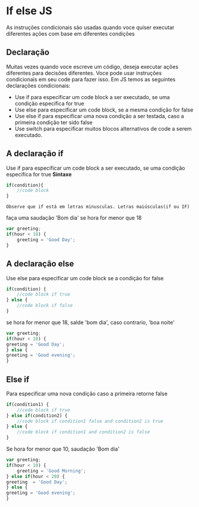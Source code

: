 # If else JS

As instruções condicionais são usadas quando voce quiser executar diferentes ações
com base em diferentes condições 

## Declaração
Muitas vezes quando voce escreve um código, deseja executar ações diferentes para 
decisões diferentes. Voce pode usar instruções condicionais em seu code para fazer
isso.
Em JS temos as seguintes declarações condicionais:

- Use if para especificar um code block a ser executado, se uma condição especifica
for true
- Use else para especificar um code block, se a mesma condição for false
- Use else if para especificar uma nova condição a ser testada, caso a primeira 
condição ter sido false
- Use switch para especificar muitos blocos alternativos de code a serem executado.


## A declaração if
Use if para especificar um code block a ser executado, se uma condição especifica
for true
**Sintaxe**
~~~ javascript
if(condition){
    //code block
}
~~~

    Observe que if está em letras minusculas. Letras maiúsculas(if ou IF)

faça uma saudação 'Bom dia' se hora for menor que 18
~~~ javascript
var greeting;
if(hour < 18) {
    greeting = 'Good Day';
}
~~~

## A declaração else
Use else para especificar um code block se a condição for false

~~~ javascript
if(condition) {
    //code block if true
} else {
    //code block if false
}
~~~

se hora for menor que 18, salde 'bom dia', caso contrario, 'boa noite'

~~~ javascript
var greeting;
if(hour < 18) {
greeting = 'Good Day';
} else {
greeting = 'Good evening';
}
~~~

## Else if
Para especificar uma nova condição caso a primeira retorne false

~~~ javascript
if(condition1) {
    //code block if true
} else if(condition2) {
    //code block if condition1 false and condition2 is true
} else {
    //code block if condition1 and condition2 is false
}
~~~

Se hora for menor que 10, saudação 'Bom dia'
~~~ javascript
var greeting;
if(hour < 10) {
    greeting = 'Good Morning';
} else if(hour < 20) {
greeting  = 'Good Day';
} else {
greeting = 'Good evening';
}
~~~

